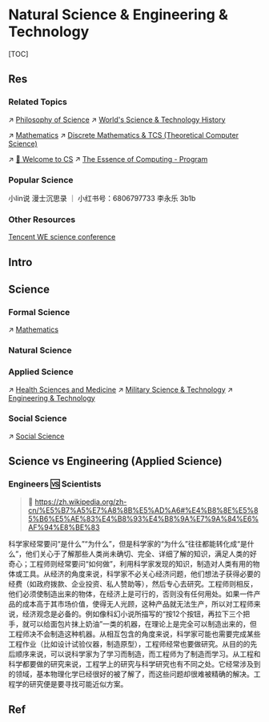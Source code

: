 # Natural Science & Engineering & Technology

[TOC]



## Res
### Related Topics
↗ [Philosophy of Science](../♂%20Philosophy/Philosophy%20by%20Disciplines%20&%20Topics/Philosophy%20of%20Science/Philosophy%20of%20Science.md)
↗ [World's Science & Technology History](../Social%20Science/📜%20World's%20Human%20History%20Overview/World's%20Science%20&%20Technology%20History/World's%20Science%20&%20Technology%20History.md)

↗ [Mathematics](../../Information%20Science%20&%20Computer%20Science/🧮%20Mathematics/Mathematics.md)
↗ [Discrete Mathematics & TCS (Theoretical Computer Science)](../../Information%20Science%20&%20Computer%20Science/🧮%20Mathematics/Discrete%20Mathematics%20&%20TCS%20(Theoretical%20Computer%20Science).md)

↗ [🥂 Welcome to CS](../../Information%20Science%20&%20Computer%20Science/🥂%20Welcome%20to%20CS.md)
↗ [The Essence of Computing - Program](../../Information%20Science%20&%20Computer%20Science/🗺%20CS%20Overview/The%20Essence%20of%20Computing%20-%20Program.md)


### Popular Science
小lin说
漫士沉思录 ｜ 小红书号：6806797733
李永乐
3b1b


### Other Resources
[Tencent WE science conference](https://we.tencent.com/review.html)



## Intro



## Science
### Formal Science
↗ [Mathematics](../../Information%20Science%20&%20Computer%20Science/🧮%20Mathematics/Mathematics.md)


### Natural Science


### Applied Science
↗ [Health Sciences and Medicine](Applied%20Science/☯️%20Health%20Sciences%20and%20Medicine/Health%20Sciences%20and%20Medicine.md)
↗ [Military Science & Technology](Applied%20Science/✡%20Military%20Science%20&%20Technology/Military%20Science%20&%20Technology.md)
↗ [Engineering & Technology](Applied%20Science/Engineering%20&%20Technology/Engineering%20&%20Technology.md)


### Social Science
↗ [Social Science](../Social%20Science/Social%20Science.md)



## Science vs Engineering (Applied Science)
### Engineers 🆚 Scientists
> 🔗 https://zh.wikipedia.org/zh-cn/%E5%B7%A5%E7%A8%8B%E5%AD%A6#%E4%B8%8E%E5%85%B6%E5%AE%83%E4%B8%93%E4%B8%9A%E7%9A%84%E6%AF%94%E8%BE%83

科学家经常要问“是什么”“为什么”，但是科学家的“为什么”往往都能转化成“是什么”，他们关心于了解那些人类尚未确切、完全、详细了解的知识，满足人类的好奇心；工程师则经常要问“如何做”，利用科学家发现的知识，制造对人类有用的物体或工具。从经济的角度来说，科学家不必关心经济问题，他们想法子获得必要的经费（如政府拨款、企业投资、私人赞助等），然后专心去研究。工程师则相反，他们必须使制造出来的物体，在经济上是可行的，否则没有任何用处。如果一件产品的成本高于其市场价值，使得无人光顾，这种产品就无法生产，所以对工程师来说，经济观念是必备的。例如像科幻小说所描写的“按12个按钮，再拉下三个把手，就可以给面包片抹上奶油”一类的机器，在理论上是完全可以制造出来的，但工程师决不会制造这种机器。从相互包含的角度来说，科学家可能也需要完成某些工程作业（比如设计试验仪器，制造原型），工程师经常也要做研究。从目的的先后顺序来说，可以说科学家为了学习而制造，而工程师为了制造而学习。从工程和科学都要做的研究来说，工程学上的研究与科学研究也有不同之处。它经常涉及到的领域，基本物理化学已经很好的被了解了，而这些问题却很难被精确的解决。工程学的研究便是要寻找可能近似方案。



## Ref
